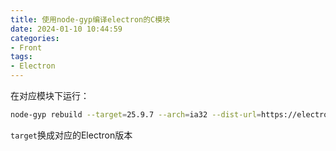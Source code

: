 ```yaml
---
title: 使用node-gyp编译electron的C模块
date: 2024-01-10 10:44:59
categories:
- Front
tags:
- Electron
---
```


在对应模块下运行：
```bash
node-gyp rebuild --target=25.9.7 --arch=ia32 --dist-url=https://electronjs.org/headers
```

`target`换成对应的Electron版本
